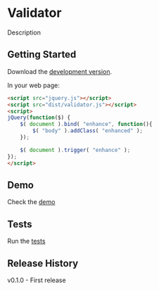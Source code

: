 # Validator

Description

## Getting Started
Download the [development version][max].

[max]: https://raw.github.com/filamentgroup/validator/master/dist/validator.js

In your web page:

```html
<script src="jquery.js"></script>
<script src="dist/validator.js"></script>
<script>
jQuery(function($) {
	$( document ).bind( "enhance", function(){
		$( "body" ).addClass( "enhanced" );
	});

	$( document ).trigger( "enhance" );
});
</script>
```

## Demo
Check the [demo](http://filamentgroup.github.io/validator/examples/)

## Tests
Run the [tests](http://filamentgroup.github.io/validator/test/)

## Release History
v0.1.0 - First release